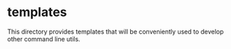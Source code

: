 templates
===

This directory provides templates that will be conveniently used
to develop other command line utils.